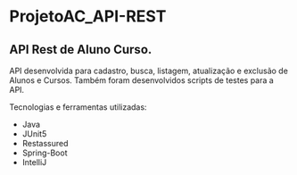 # ProjetoAC_API-REST
## API Rest de Aluno Curso.

API desenvolvida para cadastro, busca, listagem, atualização e exclusão de Alunos e Cursos.
Também foram desenvolvidos scripts de testes para a API.

Tecnologias e ferramentas utilizadas:

* Java
* JUnit5
* Restassured
* Spring-Boot
* IntelliJ
